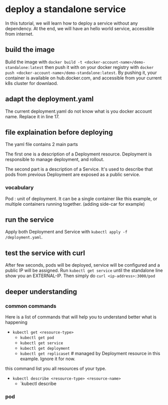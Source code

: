 # deploy a standalone service

In this tutorial, we will learn how to deploy a service without any dependency. At the end, we will have an hello world service, accessible from internet.

## build the image

Build the image with `docker build -t <docker-account-name>/demo-standalone:latest` then push it with on your docker registry with `docker push <docker-account-name>/demo-standalone:latest`. By pushing it, your container is available on hub.docker.com, and accessible from your current k8s cluster for downlaod.

## adapt the deployment.yaml

The current deployment.yaml do not know what is you docker account name. Replace it in line 17.

## file explaination before deploying

The yaml file contains 2 main parts

The first one is a description of a Deployment resource. Deployment is responsible to manage deployment, and rollout.

The second part is a description of a Service. It's used to describe that pods from previous Deployment are exposed as a public service.

### vocabulary

Pod : unit of deployment. It can be a single container like this example, or multiple containers running together. (adding side-car for example)

## run the service 

Apply both Deployment and Service with `kubectl apply -f /deployment.yaml`.

## test the service with curl

After few seconds, pods will be deployed, service will be configured and a public IP will be assigned.
Run `kubectl get service` until the standalone line show you an EXTERNAL-IP. Then simply do `curl <ip-address>:3000/pod`

## deeper understanding

### common commands

Here is a list of commands that will help you to understand better what is happening

* `kubectl get <resource-type>`
  * `kubectl get pod`
  * `kubectl get service`
  * `kubectl get deployment`
  * `kubectl get replicaset` # managed by Deployment resource in this example. Ignore it for now.

this command list you all resources of your type.

* `kubectl describe <resource-type> <resource-name>`
  * `kubectl describe

### pod

